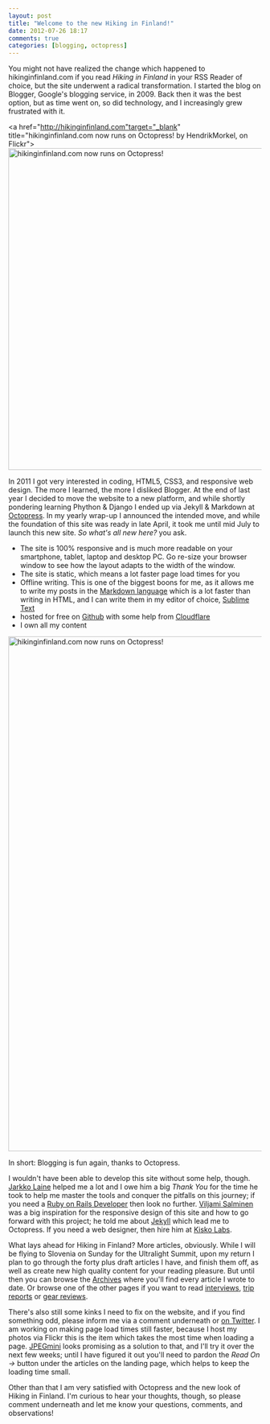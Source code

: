 ```yaml
---
layout: post
title: "Welcome to the new Hiking in Finland!"
date: 2012-07-26 18:17
comments: true
categories: [blogging, octopress]
---
```


You might not have realized the change which happened to hikinginfinland.com if you read _Hiking in Finland_ in your RSS Reader of choice, but the site underwent a radical transformation. I started the blog on Blogger, Google's blogging service, in 2009. Back then it was the best option, but as time went on, so did technology, and I increasingly grew frustrated with it.

<a href="http://hikinginfinland.com"target="_blank" title="hikinginfinland.com now runs on Octopress! by HendrikMorkel, on Flickr"><img src="http://farm8.staticflickr.com/7253/7629739658_e556d4eb27_b.jpg" width="1024" height="640" alt="hikinginfinland.com now runs on Octopress!"></a>

<!-- more -->

In 2011 I got very interested in coding, HTML5, CSS3, and responsive web design. The more I learned, the more I disliked Blogger. At the end of last year I decided to move the website to a new platform, and while shortly pondering learning Phython & Django I ended up via Jekyll & Markdown at [Octopress](http://octopress.org"target="_blank"). In my yearly wrap-up I announced the intended move, and while the foundation of this site was ready in late April, it took me until mid July to launch this new site. _So what's all new here?_ you ask. 

- The site is 100% responsive and is much more readable on your smartphone, tablet, laptop and desktop PC. Go re-size your browser window to see how the layout adapts to the width of the window. 
- The site is static, which means a lot faster page load times for you
- Offline writing. This is one of the biggest boons for me, as it allows me to write my posts in the [Markdown language](http://daringfireball.net/projects/markdown/"target="_blank") which is a lot faster than writing in HTML, and I can write them in my editor of choice, [Sublime Text](http://www.sublimetext.com/"target="_blank")
- hosted for free on [Github](https://github.com/"target="_blank") with some help from [Cloudflare](https://www.cloudflare.com/"target="_blank")
- I own all my content

<a href="http://www.flickr.com/photos/hendrikmorkel/7629726658/" title="hikinginfinland.com now runs on Octopress! by HendrikMorkel, on Flickr"><img src="http://farm8.staticflickr.com/7261/7629726658_8d700079b0_b.jpg" width="768" height="1024" alt="hikinginfinland.com now runs on Octopress!"></a>

In short: Blogging is fun again, thanks to Octopress.

I wouldn't have been able to develop this site without some help, though. [Jarkko Laine](http://jlaine.net/"target="_blank") helped me a lot and I owe him a big _Thank You_ for the time he took to help me master the tools and conquer the pitfalls on this journey; if you need a [Ruby on Rails Developer](http://odesign.fi/"target="_blank") then look no further. [Viljami Salminen](http://viljamis.com/"target="_blank") was a big inspiration for the responsive design of this site and how to go forward with this project; he told me about [Jekyll](https://github.com/mojombo/jekyll/#readme"target="_blank") which lead me to Octopress. If you need a web designer, then hire him at [Kisko Labs](http://kiskolabs.com/#home"target="_blank").

What lays ahead for Hiking in Finland? More articles, obviously. While I will be flying to Slovenia on Sunday for the Ultralight Summit, upon my return I plan to go through the forty plus draft articles I have, and finish them off, as well as create new high quality content for your reading pleasure. But until then you can browse the [Archives](http://hikinginfinland.com/blog/archives/) where you'll find every article I wrote to date. Or browse one of the other pages if you want to read [interviews](http://hikinginfinland.com/interviews/), [trip reports](http://hikinginfinland.com/destinations/) or [gear reviews](http://hikinginfinland.com/gear-reviews/).

There's also still some kinks I need to fix on the website, and if you find something odd, please inform me via a comment underneath or [on Twitter](https://twitter.com/hendrikmorkel"target="_blank"). I am working on making page load times still faster, because I host my photos via Flickr this is the item which takes the most time when loading a page. [JPEGmini](http://www.jpegmini.com/"target="_blank") looks promising as a solution to that, and I'll try it over the next few weeks; until I have figured it out you'll need to pardon the _Read On ->_ button under the articles on the landing page, which helps to keep the loading time small. 

Other than that I am very satisfied with Octopress and the new look of Hiking in Finland. I'm curious to hear your thoughts, though, so please comment underneath and let me know your questions, comments, and observations!